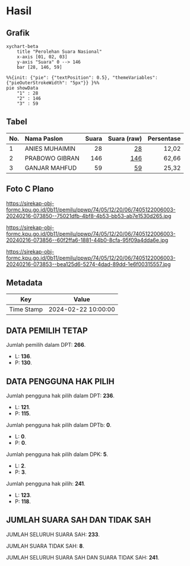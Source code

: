 # Hasil

## Grafik

```mermaid
xychart-beta
    title "Perolehan Suara Nasional"
    x-axis [01, 02, 03]
    y-axis "Suara" 0 --> 146
    bar [28, 146, 59]
```

```mermaid
%%{init: {"pie": {"textPosition": 0.5}, "themeVariables": {"pieOuterStrokeWidth": "5px"}} }%%
pie showData
    "1" : 28
    "2" : 146
    "3" : 59
```

## Tabel

| No. | Nama Paslon    | Suara | Suara (raw) | Persentase |
|:--- |:-------------- | -----:| -----------:| ----------:|
| 1   | ANIES MUHAIMIN | 28    | [28][p-1]   | 12,02      |
| 2   | PRABOWO GIBRAN | 146   | [146][p-2]  | 62,66      |
| 3   | GANJAR MAHFUD  | 59    | [59][p-3]   | 25,32      |


[p-1]: https://github.com/gigit-pemilu/pemilu-2024/blob/main/pilpres/hitung-suara/sub/74-sulawesi-tenggara/sub/05-konawe-selatan/sub/12-lalembuu/sub/2006-kapuwila/sub/003-tps/sub/paslon-1.txt
[p-2]: https://github.com/gigit-pemilu/pemilu-2024/blob/main/pilpres/hitung-suara/sub/74-sulawesi-tenggara/sub/05-konawe-selatan/sub/12-lalembuu/sub/2006-kapuwila/sub/003-tps/sub/paslon-2.txt
[p-3]: https://github.com/gigit-pemilu/pemilu-2024/blob/main/pilpres/hitung-suara/sub/74-sulawesi-tenggara/sub/05-konawe-selatan/sub/12-lalembuu/sub/2006-kapuwila/sub/003-tps/sub/paslon-3.txt

## Foto C Plano

https://sirekap-obj-formc.kpu.go.id/0b11/pemilu/ppwp/74/05/12/20/06/7405122006003-20240216-073850--75021dfb-4bf8-4b53-bb53-ab7e1530d265.jpg

https://sirekap-obj-formc.kpu.go.id/0b11/pemilu/ppwp/74/05/12/20/06/7405122006003-20240216-073856--60f2ffa6-1881-44b0-8cfa-95f09a4dda6e.jpg

https://sirekap-obj-formc.kpu.go.id/0b11/pemilu/ppwp/74/05/12/20/06/7405122006003-20240216-073853--bea125d6-5274-4dad-89dd-1e6f00315557.jpg


## Metadata

| Key        | Value               |
| ---------- | ------------------- |
| Time Stamp | 2024-02-22 10:00:00 |


## DATA PEMILIH TETAP

Jumlah pemilih dalam DPT: **266**.
 * L: **136**.
 * P: **130**.

## DATA PENGGUNA HAK PILIH

Jumlah pengguna hak pilih dalam DPT: **236**.
 * L: **121**.
 * P: **115**.

Jumlah pengguna hak pilih dalam DPTb: **0**.
 * L: **0**.
 * P: **0**.

Jumlah pengguna hak pilih dalam DPK: **5**.
 * L: **2**.
 * P: **3**.

Jumlah pengguna hak pilih: **241**.
 * L: **123**.
 * P: **118**.

## JUMLAH SUARA SAH DAN TIDAK SAH

JUMLAH SELURUH SUARA SAH: **233**.

JUMLAH SUARA TIDAK SAH: **8**.

JUMLAH SELURUH SUARA SAH DAN SUARA TIDAK SAH: **241**.


